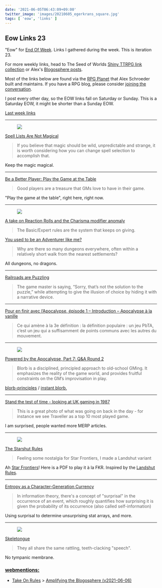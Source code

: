 ```yaml
---
date: '2021-06-05T06:43:09+09:00'
twitter_image: 'images/20210605_egerkrans_square.jpg'
tags: [ 'eow', 'links' ]
---
```


## Eow Links 23

"Eow" for [End Of Week](/#eow). Links I gathered during the week. This is iteration 23.

For more weekly links, head to The Seed of Worlds [Shiny TTRPG link collection](https://seedofworlds.blogspot.com/search/label/weekly%20links) or Alex's [Blogosphere posts](https://alexschroeder.ch/wiki/Blogosphere).

Most of the links below are found via the [RPG Planet](https://campaignwiki.org/rpg/) that Alex Schroeder built and maintains. If you have a RPG blog, please consider [joining the conversation](https://campaignwiki.org/wiki/Planet/Please_join!).

I post every other day, so the EOW links fall on Saturday or Sunday. This is a Saturday EOW, it might be shorter than a Sunday EOW.

[Last week links](20210530.html?t=Eow_Links_22&f=eow23)

<hr/>

<figure class="right">
<a href="https://www.meisterdrucke.uk/fine-art-prints/Gustave-Dore/277616/The-Enchanter-Merlin,-from-Orlando-Furioso-by-Ludovico-Ariosto-(1474-1533),-published-by-Hachette-in-1888--.html"><img src="images/20210605_merlin.jpg" loading="lazy" /></a>
<figcaption>
</figcaption>
</figure>

[Spell Lists Are Not Magical](https://www.prismaticwasteland.com/blog/spell-lists-are-not-magical)

> If you believe that magic should be wild, unpredictable and strange, it is worth considering how you can change spell selection to accomplish that.

Keep the magic magical.

<hr/>

[Be a Better Player: Play the Game at the Table](https://gnomestew.com/be-a-better-player-play-the-game-at-the-table/)

> Good players are a treasure that GMs love to have in their game.

"Play the game at the table", right here, right now.

<hr/>

<figure class="right smaller">
<a href="https://www.artstation.com/artwork/1ZzKq"><img src="images/20210605_egerkrans.jpg" loading="lazy" /></a>
<figcaption>
</figcaption>
</figure>

[A take on Reaction Rolls and the Charisma modifier anomaly](http://spriggans-den.com/2021/06/03/a-take-on-reaction-rolls-and-the-charisma-modifier-anomaly/)

> The Basic/Expert rules are the system that keeps on giving.

[You used to be an Adventurer like me?](http://spriggans-den.com/2021/06/01/you-use-to-be-an-adventurer-like-me/)

> Why are there so many dungeons everywhere, often within a relatively short walk from the nearest settlements?

All dungeons, no dragons.

<hr/>

[Railroads are Puzzling](https://grumpywizard.home.blog/2021/06/03/railroads-are-puzzling/)

> The game master is saying, “Sorry, that’s not the solution to the puzzle,” while attempting to give the illusion of choice by hiding it with a narrative device.

<hr/>

[Pour en finir avec l’Apocalypse, épisode 1 – Introduction – Apocalypse à la vanille](https://nonobstant.cafe/pefala01-le-pbta-c-est-quoi/)

> Ce qui amène à la 3e définition : la définition populaire : un jeu PbTA, c’est un jeu qui a suffisamment de points communs avec les autres du mouvement.

<hr/>

<figure class="right">
<a href="https://lumpley.games/2021/05/31/powered-by-the-apocalypse-part-7-qa-round-2/"><img src="images/20210605_maelstrom.jpg" loading="lazy" /></a>
<figcaption>
</figcaption>
</figure>

[Powered by the Apocalypse, Part 7: Q&A Round 2](https://lumpley.games/2021/05/31/powered-by-the-apocalypse-part-7-qa-round-2/)

> Blorb is a disciplined, principled approach to old-school GMing. It emphasizes the reality of the game world, and provides fruitful constraints on the GM’s improvisation in play.

[blorb-principles](https://idiomdrottning.org/blorb-principles) / [instant blorb.](https://ellen.idiomdrottning.org/instant-blorb.pdf)

<hr/>

[Stand the test of time - looking at UK gaming in 1987](http://seedofworlds.blogspot.com/2021/06/stand-test-of-time-looking-at-uk-gaming.html)

> This is a great photo of what was going on back in the day - for instance we see Traveller as a top 10 most played game.

I am surprised, people wanted more MERP articles.

<hr/>

<figure class="right smaller">
<a href="https://abominablefancy.blogspot.com/2021/05/the-starshut-rules.html"><img src="images/20210605_starshut.png" loading="lazy" /></a>
<figcaption>
</figcaption>
</figure>

[The Starshut Rules](https://abominablefancy.blogspot.com/2021/05/the-starshut-rules.html)

> Feeling some nostalgia for Star Frontiers, I made a Landshut variant

Ah [Star Frontiers](20201226.md?t=star_frontiers&f=eow23)! Here is a PDF to play it à la FKR. Inspired by the [Landshut Rules](https://matausch.itch.io/landshut).

<hr/>

[Entropy as a Character-Generation Currency](https://wanderinggamist.blogspot.com/2021/05/entropy-as-character-generation-currency.html)

> In information theory, there's a concept of "surprisal" in the occurrence of an event, which roughly quantifies how surprising it is given the probability of its occurrence (also called self-information)

Using surprisal to determine unsurprising stat arrays, and more.

<hr/>

<figure class="right">
<a href="https://deadtreenoshelter.blogspot.com/2021/05/skeletongue.html"><img src="images/20210605_skeleton.gif" loading="lazy" /></a>
<figcaption>
</figcaption>
</figure>

[Skeletongue](https://deadtreenoshelter.blogspot.com/2021/05/skeletongue.html)

> They all share the same rattling, teeth-clacking "speech".

No tympanic membrane.


<h3 class="webmentions"><a href="https://indieweb.org/Webmention">webmentions:</a></h3>

* [Take On Rules](https://takeonrules.com/) &gt; [Amplifying the Blogosphere (v2021-06-06)](https://takeonrules.com/2021/06/06/amplifying-the-blogosphere-v2021-06-06/)

